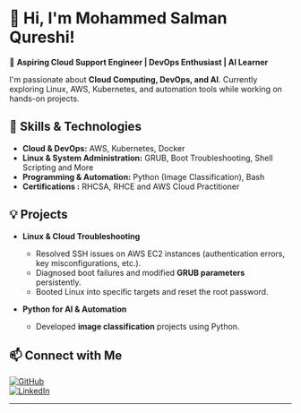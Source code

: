 # 👋 Hi, I'm Mohammed Salman Qureshi!

🚀 **Aspiring Cloud Support Engineer | DevOps Enthusiast | AI Learner**  

I'm passionate about **Cloud Computing, DevOps, and AI**. Currently exploring Linux, AWS, Kubernetes, and automation tools while working on hands-on projects.

## 🔧 Skills & Technologies
- **Cloud & DevOps:** AWS, Kubernetes, Docker  
- **Linux & System Administration:** GRUB, Boot Troubleshooting, Shell Scripting and More 
- **Programming & Automation:** Python (Image Classification), Bash  
- **Certifications :** RHCSA, RHCE and AWS Cloud Practitioner

## 💡 Projects
- **Linux & Cloud Troubleshooting**
  - Resolved SSH issues on AWS EC2 instances (authentication errors, key misconfigurations, etc.).
  - Diagnosed boot failures and modified **GRUB parameters** persistently.
  - Booted Linux into specific targets and reset the root password.

- **Python for AI & Automation**
  - Developed **image classification** projects using Python.

## 📫 Connect with Me
[![GitHub](https://img.shields.io/badge/GitHub-181717?style=for-the-badge&logo=github&logoColor=white)](https://github.com/salmansq98)  
[![LinkedIn](https://img.shields.io/badge/LinkedIn-0077B5?style=for-the-badge&logo=linkedin&logoColor=white)](https://www.linkedin.com/in/mohd-salman-qureshi-msq9/)  

---


